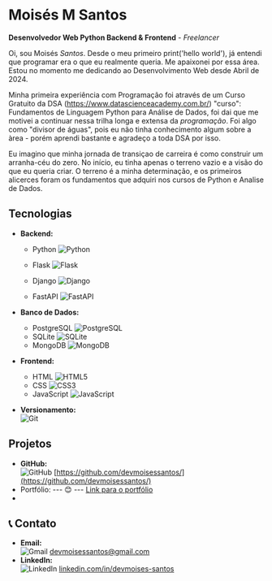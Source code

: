 # Moisés M Santos


**Desenvolvedor Web Python Backend & Frontend** - *Freelancer*

Oi, sou Moisés *Santos*. Desde o meu primeiro print('hello world'), já entendi que programar era o que eu realmente queria. Me apaixonei por essa área. Estou no momento me dedicando ao Desenvolvimento Web desde Abril de 2024.

Minha primeira experiência com Programação foi através de um Curso Gratuito da DSA  (https://www.datascienceacademy.com.br/) "curso": Fundamentos de Linguagem Python para Análise de Dados,
foi dai que me motivei a continuar nessa trilha longa e extensa da *programação*. Foi algo como "divisor de águas", pois eu não tinha conhecimento algum sobre a àrea - porém aprendi bastante e agradeço a toda DSA por isso.

Eu imagino que minha jornada de transiçao de carreira é como construir um arranha-céu do zero. No início, eu tinha apenas o terreno vazio e a visão do que eu queria criar. O terreno é a minha determinação, e os primeiros alicerces foram os fundamentos que adquiri nos cursos de Python e Analise de Dados.

## Tecnologias
- **Backend:**  
  - Python <img src="https://img.shields.io/badge/Python-3776AB?style=for-the-badge&logo=python&logoColor=white" alt="Python">
 
  - Flask <img src="https://img.shields.io/badge/Flask-000000?style=for-the-badge&logo=flask&logoColor=white" alt="Flask"> 
  - Django <img src="https://img.shields.io/badge/Django-092E20?style=for-the-badge&logo=django&logoColor=white" alt="Django"> 
  - FastAPI ![FastAPI](https://img.shields.io/badge/FastAPI-009688?style=for-the-badge&logo=fastapi&logoColor=white)  

- **Banco de Dados:**  
  - PostgreSQL ![PostgreSQL](https://img.shields.io/badge/PostgreSQL-336791?style=for-the-badge&logo=postgresql&logoColor=white)  
  - SQLite ![SQLite](https://img.shields.io/badge/SQLite-003B57?style=for-the-badge&logo=sqlite&logoColor=white)  
  - MongoDB ![MongoDB](https://img.shields.io/badge/MongoDB-47A248?style=for-the-badge&logo=mongodb&logoColor=white)

- **Frontend:**  
  - HTML ![HTML5](https://img.shields.io/badge/HTML5-E34F26?style=for-the-badge&logo=html5&logoColor=white)  
  - CSS ![CSS3](https://img.shields.io/badge/CSS3-1572B6?style=for-the-badge&logo=css3&logoColor=white)  
  - JavaScript ![JavaScript](https://img.shields.io/badge/JavaScript-F7DF1E?style=for-the-badge&logo=javascript&logoColor=white)

- **Versionamento:**  
  ![Git](https://img.shields.io/badge/Git-F05032?style=for-the-badge&logo=git&logoColor=white)

## Projetos
- **GitHub:**  
  <img src="https://img.shields.io/badge/GitHub-181717?style=for-the-badge&logo=github&logoColor=white" alt="GitHub"> [https://github.com/devmoisessantos/](https://github.com/devmoisessantos/)  
- Portfólio: []()  --- 😊 ---  [Link para o portfólio](#)
- 
## 📞 Contato  
- **Email:**  
  ![Gmail](https://img.shields.io/badge/Gmail-EA4335.svg?style=for-the-badge&logo=Gmail&logoColor=white) [devmoisessantos@gmail.com](mailto:0devmoisessantos@gmail.com)  
- **LinkedIn:**  
  ![LinkedIn](https://img.shields.io/badge/LinkedIn-0077B5?style=for-the-badge&logo=linkedin&logoColor=white) [linkedin.com/in/devmoises-santos](https://linkedin.com/in/devmoises-santos)
